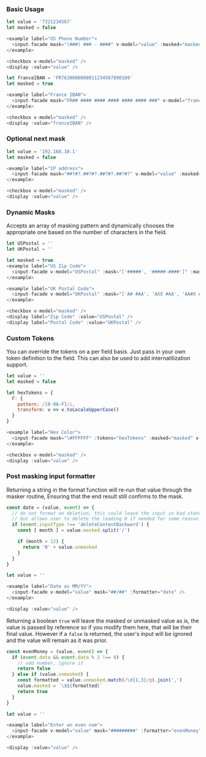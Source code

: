 ### Basic Usage

```js
let value = '7321234567'
let masked = false

<example label="US Phone Number">
  <input-facade mask="(###) ### - ####" v-model="value" :masked="masked" />
</example>

<checkbox v-model="masked" />
<display :value="value" />
```

```js
let franceIBAN = 'FR7630006000011234567890189'
let masked = true

<example label="France IBAN">
  <input-facade mask="FR## #### #### #### #### #### ###" v-model="franceIBAN" :masked="masked" />
</example>

<checkbox v-model="masked" />
<display :value="franceIBAN" />
```

### Optional next mask

```js
let value = '192.168.10.1'
let masked = false

<example label="IP address">
  <input-facade mask="##?#?.##?#?.##?#?.##?#?" v-model="value" :masked="masked" />
</example>

<checkbox v-model="masked" />
<display :value="value" />
```

### Dynamic Masks

Accepts an array of masking pattern and dynamically chooses the appropriate one based on the number of characters in the field.

```js
let USPostal = ''
let UKPostal = ''

let masked = true
<example label="US Zip Code">
  <input-facade v-model="USPostal" :mask="['#####', '#####-####']" :masked="masked" />
</example>

<example label="UK Postal Code">
  <input-facade v-model="UKPostal" :mask="['A# #AA', 'AXX #AA', 'AA#X #AA']" :masked="masked" />
</example>

<checkbox v-model="masked" />
<display label="Zip Code" :value="USPostal" />
<display label="Postal Code" :value="UKPostal" />
```

### Custom Tokens

You can override the tokens on a per field basis. Just pass in your own token definition to the field.
This can also be used to add internatilization support.

```js
let value = ''
let masked = false

let hexTokens = {
  F: {
    pattern: /[0-9A-F]/i,
    transform: v => v.toLocaleUpperCase()
  }
}

<example label="Hex Color">
  <input-facade mask="\#FFFFFF" :tokens="hexTokens" :masked="masked" v-model="value" />
</example>

<checkbox v-model="masked" />
<display :value="value" />
```

### Post masking input formatter

Returning a string in the format function will re-run that value through the masker routine, Ensuring that the end result still confirms to the mask.

```js
const date = (value, event) => {
  // do not format on deletion, this could leave the input in bad state
  // but allows user to delete the leading 0 if needed for some reason
  if (event.inputType !== 'deleteContentBackward') {
    const [ month ] = value.masked.split('/')

    if (month > 12) {
      return '0' + value.unmasked
    }
  }
}

let value = ''

<example label="Date as MM/YY">
  <input-facade v-model="value" mask="##/##" :formatter="date" />
</example>

<display :value="value" />
```

Returning a boolean `true` will leave the masked or unmasked value as is, the value is passed by reference so if you modify them here, that will be their final value.  However if a `false` is returned, the user's input will be ignored and the value will remain as it was prior.

```js
const evenMoney = (value, event) => {
  if (event.data && event.data % 2 !== 0) {
    // odd number, ignore it
    return false
  } else if (value.unmasked) {
    const formatted = value.unmasked.match(/\d{1,3}/g).join(',')
    value.masked = `\$${formatted}`
    return true
  }
}

let value = ''

<example label="Enter an even num">
  <input-facade v-model="value" mask="#########" :formatter="evenMoney" masked />
</example>

<display :value="value" />
```
